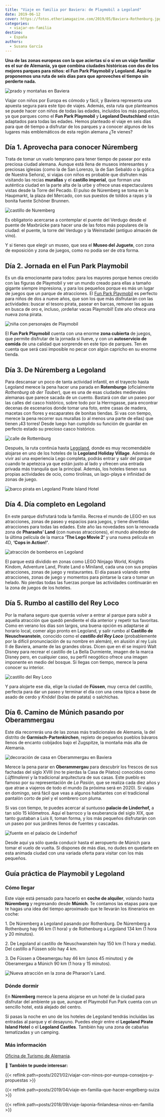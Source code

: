 ```yaml
---
title: "Viaje en familia por Baviera: de Playmobil a Legoland"
date: 2019-06-12
cover: https://fotos.etheriamagazine.com/2019/05/Baviera-Rothenburg.jpg
categories: 
  - viajar-en-familia
destino: 
  - España
authors: 
  - Susana García
---
```


**Una de las zonas europeas con la que aciertas sí o sí en un viaje familiar es el sur 
de Alemania, ya que combina ciudades históricas con dos de los mejores parques para 
niños: el Fun Park Playmobil y Legoland. Aquí te proponemos una ruta de seis días para 
que aproveches el tiempo sin perderte nada.** 

![prado y montañas en Baviera](https://fotos.etheriamagazine.com/2019/05/Baviera-paisaje.jpg "Paisaje del sur de Baviera.")

Viajar con niños por Europa es cómodo y fácil, y Baviera representa una apuesta segura 
para este tipo de viajes. Además, esta ruta que planteamos se puede hacer con niños de 
todas las edades, incluidos los más pequeños, ya que parques como el **Fun Park 
Playmobil** y **Legoland Deutschland** están adaptados para todas las edades. Hemos 
planteado el viaje en seis días para que dé tiempo a disfrutar de los parques y a 
conocer algunos de los lugares más emblemáticos de esta región alemana ¿Te vienes? 

## Día 1. Aprovecha para conocer Núremberg

Trata de tomar un vuelo temprano para tener tiempo de pasear por esta preciosa ciudad 
alemana. Aunque está llena de museos interesantes y preciosas iglesias (como la de San 
Lorenzo, la de San Sebaldo o la gótica de Nuestra Señora), si viajas con niños es 
probable que disfruten más visitando las recias **murallas** y el **castillo imperial**, 
que forman una auténtica ciudad en la parte alta de la urbe y ofrece unas espectaculares 
vistas desde la Torre del Pecado. El pulso de Núremberg se toma en la Haupmarkt, la 
plaza del Mercado, con sus puestos de toldos a rayas y la bonita fuente Schöner Brunnen. 

![castillo de Nuremberg](https://fotos.etheriamagazine.com/2019/05/Baviera-Nuremberg-castillo.jpg "Castillo de Núremberg.")

Es obligatorio acercarse a contemplar el puente del Verdugo desde el puente de Maxbrücke 
para hacer una de las fotos más populares de la ciudad: el puente, la torre del Verdugo 
y la Weinstadel (antiguo almacén de vino). 

Y si tienes que elegir un museo, que sea el **Museo del Juguete**, con zona de 
exposición y zona de juegos, como no podía ser de otra forma. 

## Día 2. Jornada en el Fun Park Playmobil

Es un día emocionante para todos: para los mayores porque hemos crecido con las figuras 
de Playmobil y ver un mundo creado para ellas a tamaño gigante siempre impresiona, y 
para los pequeños porque es más un lugar de juegos que un parque de atracciones. El [Fun 
Park Playmobil](https://www.playmobil-funpark.de/en/) es perfecto para niños de dos a 
nueve años, que son los que más disfrutarán con las actividades: buscar el tesoro 
pirata, pasear en barcas, remover las aguas en busca de oro e, incluso, ¡ordeñar vacas 
Playmobil! Este año ofrece una nueva zona pirata. 

![niña con personajes de Playmobil](https://fotos.etheriamagazine.com/2019/05/Baviera-playmobil.jpg "Granja de Playmobil Fun Park. © SG")

El **Fun Park Playmobil** cuenta con una enorme **zona cubierta** de juegos, que permite 
disfrutar de la jornada si llueve, y con un **autoservicio de comida** de una calidad 
que sorprende en este tipo de parques. Ten en cuenta que será casi imposible no pecar 
con algún capricho en su enorme tienda. 

## Día 3. De Núremberg a Legoland

Para descansar un poco de tanta actividad infantil, en el trayecto hasta Legoland merece 
la pena hacer una parada en **Rotemburgo** (oficialmente _Rothenburg ob der Tauber_), 
que es una de esas ciudades medievales alemanas que parece sacada de un cuento. Bastará 
con dar un paseo por las calles del casco histórico, sobre todo por la Herrngasse, para 
encontrar decenas de escenarios donde tomar una foto, entre casas de madera, macetas con 
flores y escaparates de bonitas tiendas. Si vas con tiempo, merece la pena recorrer sus 
murallas (o al menos una parte de ellas) que tienen ¡43 torres! Desde luego han cumplido 
su función de guardar en perfecto estado su precioso casco histórico. 

![calle de Rottemburg](https://fotos.etheriamagazine.com/2019/05/Baviera-Rothenburg.jpg "Coqueto casco histórico de Rotemburgo.")

Después, la ruta continúa hasta [Legoland](https://www.legoland.de/en/), donde es muy 
recomendable alojarse en uno de los hoteles de la **Legoland Holiday Village**. Además 
de vivir así una experiencia Lego completa, podrás entrar y salir del parque cuando te 
apetezca ya que están justo al lado y ofrecen una entrada privada más tranquila que la 
principal. Además, los hoteles tienen sus propias actividades de ocio, como tirolinas, 
un lago-playa e infinidad de zonas de juego. 

![barco pirata en Legoland Pirate Island Hotel](https://fotos.etheriamagazine.com/2019/05/Baviera-legoland-hoteles-1.jpg "Zona de juegos del Legoland Pirate Island Hotel. © Legoland")

## Día 4. Día completo en Legoland

En este parque disfrutará toda la familia. Recrea el mundo de LEGO en sus atracciones, 
zonas de paseo y espacios para juegos, y tiene divertidas atracciones para todas las 
edades. Este año las novedades son la renovada zona de **Pharaohs’ Land** (con nuevas 
atracciones), el mundo alrededor de la última película de la marca **‘The Lego Movie 
2’** y una nueva película en 4D, **‘Cops in Action!’**. 

![atracción de bomberos en Legoland](https://fotos.etheriamagazine.com/2019/05/Baviera-legoland-novedad.jpg "Nueva atracción en la zona de Pharaon's Land. © Legoland")

El parque está dividido en zonas como LEGO Ninjago World, Knights Kindom, Adventure 
Land, Pirate Land o Miniland, cada una con sus propias atracciones, zonas de juego y 
restaurantes. El día pasará volando entre atracciones, zonas de juego y momentos para 
pintarse la cara o tomar un helado. No pierdas todas las fuerzas porque las actividades 
continuarán en la zona de juegos de los hoteles. 

## Día 5. Rumbo al castillo del Rey Loco

Por la mañana seguro que querrás volver a entrar al parque para subir a aquella 
atracción que quedó pendiente el día anterior y repetir tus favoritas. Como en verano 
los días son largos, una buena opción es adaptarse al horario local, comer algo pronto 
en Legoland, y salir rumbo al **Castillo de Neuschwanstein**, conocido como el 
**_castillo del Rey Loco_** (probablemente por la difícil pronunciación de su nombre en 
alemán), en alusión al rey Luis II de Baviera, amante de las grandes obras. Dicen que en 
él se inspiró Walt Disney para recrear el castillo de La Bella Durmiente, imagen de la 
marca Disney pero, en cualquier caso, su perfil neogótico ofrece una imagen imponente en 
medio del bosque. Si llegas con tiempo, merece la pena conocer su interior. 

![castillo del Rey Loco](https://fotos.etheriamagazine.com/2019/05/Baviera-castillo-Neuschwanstein.jpg "Castillo de Neuschwanstein. © SG")

Y para alojarte ese día, elige la ciudad de **Füssen**, muy cerca del castillo, perfecta 
para dar un paseo y terminar el día con una cena típica a base de asado de cerdo y 
_Knödel_ (bolas de patata) o salchichas. 

## Día 6. Camino de Múnich pasando por Oberammergau

Este día recorrerás una de las zonas más tradicionales de Alemania, la del distrito de 
**Garmisch-Partenkirchen**, repleto de pequeños pueblos bávaros llenos de encanto 
cobijados bajo el Zugspitze, la montaña más alta de Alemania. 

![decoración de casa en Oberammergau en Baviera](https://fotos.etheriamagazine.com/2019/05/Baviera-Oberammergau-frescos.jpg "Decoración al fresco en Oberammergau.")

Merece la pena parar en **Oberammergau** para descubrir los frescos de sus fachadas del 
siglo XVIII (no te pierdas la Casa de Pilatos) conocidos como _Lüftlmalerei_ y la 
tradicional arquitectura de sus casas. Este pueblo es famoso por su representación de 
_La Pasión_, que se realiza cada diez años y que atrae a viajeros de todo el mundo (la 
próxima será en 2020). Si viajas en domingo, será fácil que veas a algunos habitantes 
con el tradicional pantalón corto de piel y el sombrero con pluma. 

Si vas con tiempo, te puedes acercar al suntuoso **palacio de Linderhof,** a tan sólo 15 
kilómetros. Aquí el barroco y la exuberancia del siglo XIX, que tanto gustaban a Luis 
II, toman forma, y los más pequeños disfrutarán con un paseo por sus jardines llenos de 
fuentes y cascadas. 

![fuente en el palacio de Linderhof](https://fotos.etheriamagazine.com/2019/05/Baviera-palacio-linderhof.jpg "Jardines del palacio de Linderhof.")

Desde aquí ya sólo queda conducir hasta el aeropuerto de Múnich para tomar el vuelo de 
vuelta. Si dispones de más días, no dudes en quedarte en esta animada ciudad con una 
variada oferta para visitar con los más pequeños. 

## Guía práctica de Playmobil y Legoland

### Cómo llegar

Este viaje está pensado para hacerlo en **coche de alquiler**, volando hasta 
**Núremberg** y regresando desde **Múnich**. Te contamos las etapas para que te hagas 
una idea del tiempo aproximado que te llevarán los itinerarios en coche: 

1\. De Núremberg a Legoland pasando por Rothenburg. De Núremberg a Rothenburg hay 66 km 
(1 hora) y de Rothenburg a Legoland 134 km (1 hora y 20 minutos). 

2\. De Legoland al castillo de Neuschwanstein hay 150 km (1 hora y media). Del castillo 
a Füssen sólo hay 4 km. 

3\. De Füssen a Obeamergau hay 46 km (unos 45 minutos) y de Oberamergau a Múnich 90 km 
(1 hora y 15 minutos). 

![Nueva atracción en la zona de Pharaon's Land.](https://fotos.etheriamagazine.com/2019/05/Baviera-legoland-ninajgo.jpg "Diversión en Ninjago World. © Legoland")

### Dónde dormir

En **Núremberg** merece la pena alojarse en un hotel de la ciudad para disfrutar del 
ambiente ya que, aunque el Playmobil Fun Park cuenta con un sencillo hotel, está alejado 
del centro. 

Si pasas la noche en uno de los hoteles de Legoland tendrás incluidas las entradas al 
parque y el desayuno. Puedes elegir entre el **Legoland Pirate Island Hotel** o el 
**Legoland Castles**. También hay una zona de cabañas tematizadas y un camping. 

### Más información

[Oficina de Turismo de Alemania](https://www.germany.travel/es/index.html). 

📌 **También te puede interesar:** 

{{< reflink path=posts/2021/02/viajar-con-ninos-por-europa-consejos-y-propuestas >}} 

{{< reflink path=posts/2019/04/viaje-en-familia-que-hacer-engelberg-suiza >}} 

{{< reflink path=posts/2018/09/viaje-laponia-finlandesa-ninos-en-familia >}}
